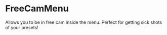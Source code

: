 # FreeCamMenu
Allows you to be in free cam inside the menu. 
Perfect for getting sick shots of your presets!
